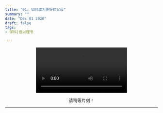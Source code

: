 ```yaml
---
title: "01. 如何成为更好的父母"
summary: ""
date: "Dec 01 2020"
draft: false
tags:
- 学科|但以理书

---
```

<center>

<video controls>
  <source src="mp4" type="video/mp4" />
  <p>
    Your browser doesn't support HTML5 video. Here is a
    <a href="mp4">link to the video</a> instead.
  </p>
</video>

请稍等片刻！


---